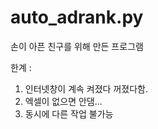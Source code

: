 # auto_adrank.py
손이 아픈 친구를 위해 만든 프로그램

한계 : 
1. 인터넷창이 계속 켜졌다 꺼졌다함.
2. 엑셀이 없으면 안댐...
3. 동시에 다른 작업 불가능
